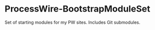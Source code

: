 ProcessWire-BootstrapModuleSet
==============================

Set of starting modules for my PW sites. Includes Git submodules.
